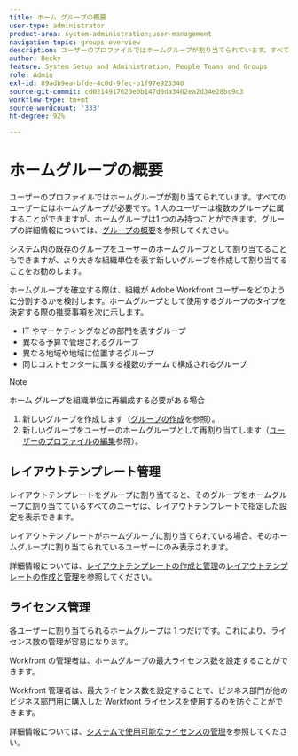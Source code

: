 ```yaml
---
title: ホーム グループの概要
user-type: administrator
product-area: system-administration;user-management
navigation-topic: groups-overview
description: ユーザーのプロファイルではホームグループが割り当てられています。すべてのユーザーにホームグループが必要です。
author: Becky
feature: System Setup and Administration, People Teams and Groups
role: Admin
exl-id: 89adb9ea-bfde-4c0d-9fec-b1f97e925340
source-git-commit: cd0214917620e0b147d0da3402ea2d34e28bc9c3
workflow-type: tm+mt
source-wordcount: '333'
ht-degree: 92%

---
```


# ホームグループの概要

ユーザーのプロファイルではホームグループが割り当てられています。すべてのユーザーにはホームグループが必要です。1 人のユーザーは複数のグループに属することができますが、ホームグループは1 つのみ持つことができます。グループの詳細情報については、[グループの概要](../../../administration-and-setup/manage-groups/groups-overview/groups.md)を参照してください。

システム内の既存のグループをユーザーのホームグループとして割り当てることもできますが、より大きな組織単位を表す新しいグループを作成して割り当てることをお勧めします。

ホームグループを確立する際は、組織が Adobe Workfront ユーザーをどのように分割するかを検討します。ホームグループとして使用するグループのタイプを決定する際の推奨事項を次に示します。

* IT やマーケティングなどの部門を表すグループ
* 異なる予算で管理されるグループ
* 異なる地域や地域に位置するグループ
* 同じコストセンターに属する複数のチームで構成されるグループ

>[!NOTE]
>
>ホーム グループを組織単位に再編成する必要がある場合
>
>1. 新しいグループを作成します（[グループの作成](../../../administration-and-setup/manage-groups/create-and-manage-groups/create-a-group.md)を参照）。
>1. 新しいグループをユーザーのホームグループとして再割り当てします（[ユーザーのプロファイルの編集](../../../administration-and-setup/add-users/create-and-manage-users/edit-a-users-profile.md)参照）。

## レイアウトテンプレート管理

レイアウトテンプレートをグループに割り当てると、そのグループをホームグループに割り当てているすべてのユーザは、レイアウトテンプレートで指定した設定を表示できます。

レイアウトテンプレートがホームグループに割り当てられている場合、そのホームグループに割り当てられているユーザーにのみ表示されます。

詳細情報については、[レイアウトテンプレートの作成と管理](../../../administration-and-setup/customize-workfront/use-layout-templates/create-and-manage-layout-templates.md)の[レイアウトテンプレートの作成と管理](../../../administration-and-setup/customize-workfront/use-layout-templates/create-and-manage-layout-templates.md)を参照してください。

## ライセンス管理

各ユーザーに割り当てられるホームグループは 1 つだけです。これにより、ライセンス数の管理が容易になります。

Workfront の管理者は、ホームグループの最大ライセンス数を設定することができます。

Workfront 管理者は、最大ライセンス数を設定することで、ビジネス部門が他のビジネス部門用に購入した Workfront ライセンスを使用するのを防ぐことができます。

詳細情報については、[システムで使用可能なライセンスの管理](../../../administration-and-setup/get-started-wf-administration/manage-available-licenses-in-your-system.md)を参照してください。
